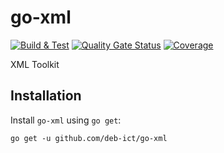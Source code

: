 # go-xml

[![Build & Test](https://github.com/deb-ict/go-xml/actions/workflows/build.yml/badge.svg)](https://github.com/deb-ict/go-xml/actions/workflows/build.yml)
[![Quality Gate Status](https://sonarcloud.io/api/project_badges/measure?project=deb-ict_go-xml&metric=alert_status)](https://sonarcloud.io/summary/new_code?id=deb-ict_go-xml)
[![Coverage](https://sonarcloud.io/api/project_badges/measure?project=deb-ict_go-xml&metric=coverage)](https://sonarcloud.io/summary/new_code?id=deb-ict_go-xml)

XML Toolkit

## Installation
Install `go-xml` using `go get`:

`go get -u github.com/deb-ict/go-xml`
